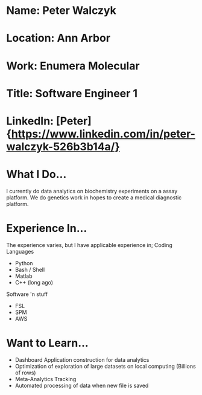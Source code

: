 # Name: Peter Walczyk
# Location: Ann Arbor
# Work: Enumera Molecular
# Title: Software Engineer 1
# LinkedIn: [Peter]{https://www.linkedin.com/in/peter-walczyk-526b3b14a/}

# What I Do...
I currently do data analytics on biochemistry experiments on a assay platform. 
We do genetics work in hopes to create a medical diagnostic platform.

# Experience In...
The experience varies, but I have applicable experience in;
Coding Languages
* Python
* Bash / Shell
* Matlab
* C++ (long ago)

Software 'n stuff
* FSL
* SPM
* AWS

# Want to Learn...
* Dashboard Application construction for data analytics
* Optimization of exploration of large datasets on local computing (Billions of rows)
* Meta-Analytics Tracking 
* Automated processing of data when new file is saved 
